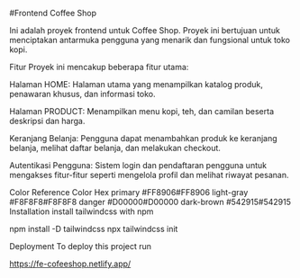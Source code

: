 #Frontend Coffee Shop

Ini adalah proyek frontend untuk Coffee Shop. Proyek ini bertujuan untuk menciptakan antarmuka pengguna yang menarik dan fungsional untuk toko kopi.

Fitur Proyek ini mencakup beberapa fitur utama:

Halaman HOME: Halaman utama yang menampilkan katalog produk, penawaran khusus, dan informasi toko.

Halaman PRODUCT: Menampilkan menu kopi, teh, dan camilan beserta deskripsi dan harga.

Keranjang Belanja: Pengguna dapat menambahkan produk ke keranjang belanja, melihat daftar belanja, dan melakukan checkout.

Autentikasi Pengguna: Sistem login dan pendaftaran pengguna untuk mengakses fitur-fitur seperti mengelola profil dan melihat riwayat pesanan.

Color Reference
Color	Hex
primary	#FF8906#FF8906
light-gray	#F8F8F8#F8F8F8
danger	#D00000#D00000
dark-brown	#542915#542915
Installation
install tailwindcss with npm

  npm install -D tailwindcss
npx tailwindcss init

Deployment
To deploy this project run

  https://fe-cofeeshop.netlify.app/